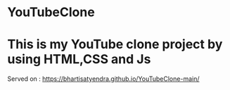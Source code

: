 # YouTubeClone
# This is my YouTube clone project by using HTML,CSS and Js
Served on :  https://bhartisatyendra.github.io/YouTubeClone-main/